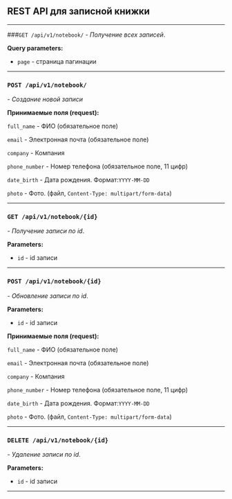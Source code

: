 ## REST API для записной книжки



---

###`GET /api/v1/notebook/`
_- Получение всех записей_.

**Query parameters:**

- `page` - страница пагинации


___

### `POST /api/v1/notebook/`
_- Создание новой записи_

**Принимаемые поля (request):**

`full_name` - ФИО (обязательное поле)

`email` - Электронная почта (обязательное поле)

`company` - Компания

`phone_number` - Номер телефона (обязательное поле, 11 цифр)

`date_birth` - Дата рождения. Формат:```YYYY-MM-DD ```

`photo` - Фото. (файл, ```Content-Type: multipart/form-data```)

___

### `GET /api/v1/notebook/{id}`
_- Получение записи по id_.

**Parameters:**

- `id` - id записи

___

### `POST /api/v1/notebook/{id}`
_- Обновление записи по id_.

**Parameters:**

- `id` - id записи

**Принимаемые поля (request):**

`full_name` - ФИО (обязательное поле)

`email` - Электронная почта (обязательное поле)

`company` - Компания

`phone_number` - Номер телефона (обязательное поле, 11 цифр)

`date_birth` - Дата рождения. Формат:```YYYY-MM-DD ```

`photo` - Фото. (файл, ```Content-Type: multipart/form-data```)
___

### `DELETE /api/v1/notebook/{id}`
_- Удаление записи по id_.

**Parameters:**

- `id` - id записи

___
